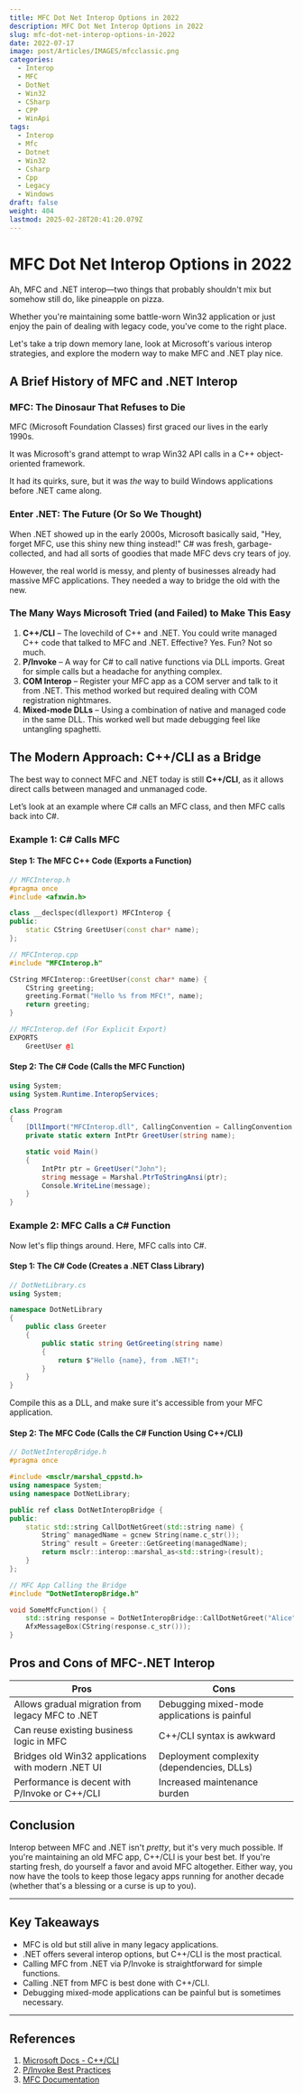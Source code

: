 ```yaml
---
title: MFC Dot Net Interop Options in 2022
description: MFC Dot Net Interop Options in 2022
slug: mfc-dot-net-interop-options-in-2022
date: 2022-07-17
image: post/Articles/IMAGES/mfcclassic.png
categories:
  - Interop
  - MFC
  - DotNet
  - Win32
  - CSharp
  - CPP
  - WinApi
tags:
  - Interop
  - Mfc
  - Dotnet
  - Win32
  - Csharp
  - Cpp
  - Legacy
  - Windows
draft: false
weight: 404
lastmod: 2025-02-28T20:41:20.079Z
---
```

# MFC Dot Net Interop Options in 2022

Ah, MFC and .NET interop—two things that probably shouldn't mix but somehow still do, like pineapple on pizza.

Whether you're maintaining some battle-worn Win32 application or just enjoy the pain of dealing with legacy code, you've come to the right place.

Let's take a trip down memory lane, look at Microsoft's various interop strategies, and explore the modern way to make MFC and .NET play nice.

## A Brief History of MFC and .NET Interop

### MFC: The Dinosaur That Refuses to Die

MFC (Microsoft Foundation Classes) first graced our lives in the early 1990s.

It was Microsoft's grand attempt to wrap Win32 API calls in a C++ object-oriented framework.

It had its quirks, sure, but it was *the* way to build Windows applications before .NET came along.

### Enter .NET: The Future (Or So We Thought)

When .NET showed up in the early 2000s, Microsoft basically said, "Hey, forget MFC, use this shiny new thing instead!" C# was fresh, garbage-collected, and had all sorts of goodies that made MFC devs cry tears of joy.

However, the real world is messy, and plenty of businesses already had massive MFC applications. They needed a way to bridge the old with the new.

### The Many Ways Microsoft Tried (and Failed) to Make This Easy

1. **C++/CLI** – The lovechild of C++ and .NET. You could write managed C++ code that talked to MFC and .NET. Effective? Yes. Fun? Not so much.
2. **P/Invoke** – A way for C# to call native functions via DLL imports. Great for simple calls but a headache for anything complex.
3. **COM Interop** – Register your MFC app as a COM server and talk to it from .NET. This method worked but required dealing with COM registration nightmares.
4. **Mixed-mode DLLs** – Using a combination of native and managed code in the same DLL. This worked well but made debugging feel like untangling spaghetti.

## The Modern Approach: C++/CLI as a Bridge

The best way to connect MFC and .NET today is still **C++/CLI**, as it allows direct calls between managed and unmanaged code.

Let’s look at an example where C# calls an MFC class, and then MFC calls back into C#.

### Example 1: C# Calls MFC

#### **Step 1: The MFC C++ Code (Exports a Function)**

```cpp
// MFCInterop.h
#pragma once
#include <afxwin.h>

class __declspec(dllexport) MFCInterop {
public:
    static CString GreetUser(const char* name);
};
```

```cpp
// MFCInterop.cpp
#include "MFCInterop.h"

CString MFCInterop::GreetUser(const char* name) {
    CString greeting;
    greeting.Format("Hello %s from MFC!", name);
    return greeting;
}
```

```cpp
// MFCInterop.def (For Explicit Export)
EXPORTS
    GreetUser @1
```

#### **Step 2: The C# Code (Calls the MFC Function)**

```csharp
using System;
using System.Runtime.InteropServices;

class Program
{
    [DllImport("MFCInterop.dll", CallingConvention = CallingConvention.Cdecl)]
    private static extern IntPtr GreetUser(string name);

    static void Main()
    {
        IntPtr ptr = GreetUser("John");
        string message = Marshal.PtrToStringAnsi(ptr);
        Console.WriteLine(message);
    }
}
```

### Example 2: MFC Calls a C# Function

Now let's flip things around. Here, MFC calls into C#.

#### **Step 1: The C# Code (Creates a .NET Class Library)**

```csharp
// DotNetLibrary.cs
using System;

namespace DotNetLibrary
{
    public class Greeter
    {
        public static string GetGreeting(string name)
        {
            return $"Hello {name}, from .NET!";
        }
    }
}
```

Compile this as a DLL, and make sure it's accessible from your MFC application.

#### **Step 2: The MFC Code (Calls the C# Function Using C++/CLI)**

```cpp
// DotNetInteropBridge.h
#pragma once

#include <msclr/marshal_cppstd.h>
using namespace System;
using namespace DotNetLibrary;

public ref class DotNetInteropBridge {
public:
    static std::string CallDotNetGreet(std::string name) {
        String^ managedName = gcnew String(name.c_str());
        String^ result = Greeter::GetGreeting(managedName);
        return msclr::interop::marshal_as<std::string>(result);
    }
};
```

```cpp
// MFC App Calling the Bridge
#include "DotNetInteropBridge.h"

void SomeMfcFunction() {
    std::string response = DotNetInteropBridge::CallDotNetGreet("Alice");
    AfxMessageBox(CString(response.c_str()));
}
```

## Pros and Cons of MFC-.NET Interop

| **Pros**                                           | **Cons**                                     |
| -------------------------------------------------- | -------------------------------------------- |
| Allows gradual migration from legacy MFC to .NET   | Debugging mixed-mode applications is painful |
| Can reuse existing business logic in MFC           | C++/CLI syntax is awkward                    |
| Bridges old Win32 applications with modern .NET UI | Deployment complexity (dependencies, DLLs)   |
| Performance is decent with P/Invoke or C++/CLI     | Increased maintenance burden                 |

## Conclusion

Interop between MFC and .NET isn't *pretty*, but it's very much possible. If you're maintaining an old MFC app, C++/CLI is your best bet. If you're starting fresh, do yourself a favor and avoid MFC altogether. Either way, you now have the tools to keep those legacy apps running for another decade (whether that's a blessing or a curse is up to you).

***

## Key Takeaways

* MFC is old but still alive in many legacy applications.
* .NET offers several interop options, but C++/CLI is the most practical.
* Calling MFC from .NET via P/Invoke is straightforward for simple functions.
* Calling .NET from MFC is best done with C++/CLI.
* Debugging mixed-mode applications can be painful but is sometimes necessary.

***

## References

1. [Microsoft Docs - C++/CLI](https://learn.microsoft.com/en-us/cpp/dotnet/walkthrough-mixed-mode-dlls)
2. [P/Invoke Best Practices](https://learn.microsoft.com/en-us/dotnet/standard/native-interop/pinvoke)
3. [MFC Documentation](https://learn.microsoft.com/en-us/cpp/mfc/mfc-desktop-applications)
